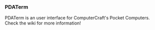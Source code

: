 ### PDATerm

PDATerm is an user interface for ComputerCraft's Pocket Computers. Check the wiki for more information!
